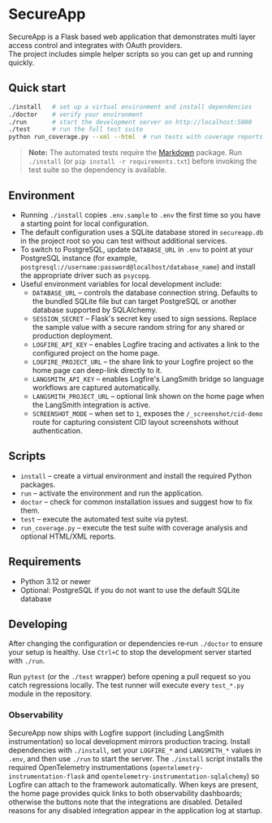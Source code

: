 # SecureApp

SecureApp is a Flask based web application that demonstrates multi layer access control and integrates with OAuth providers.  
The project includes simple helper scripts so you can get up and running quickly.

## Quick start

```bash
./install   # set up a virtual environment and install dependencies
./doctor    # verify your environment
./run       # start the development server on http://localhost:5000
./test      # run the full test suite
python run_coverage.py --xml --html  # run tests with coverage reports (optional)
```

> **Note:** The automated tests require the [Markdown](https://python-markdown.github.io/) package. Run `./install` (or
> `pip install -r requirements.txt`) before invoking the test suite so the dependency is available.

## Environment

* Running `./install` copies `.env.sample` to `.env` the first time so you have a starting point for local configuration.
* The default configuration uses a SQLite database stored in `secureapp.db` in the project root so you can test without
  additional services.
* To switch to PostgreSQL, update `DATABASE_URL` in `.env` to point at your PostgreSQL instance (for example,
  `postgresql://username:password@localhost/database_name`) and install the appropriate driver such as `psycopg`.
* Useful environment variables for local development include:
  * `DATABASE_URL` – controls the database connection string.  Defaults to the bundled SQLite file but can target
    PostgreSQL or another database supported by SQLAlchemy.
  * `SESSION_SECRET` – Flask's secret key used to sign sessions.  Replace the sample value with a secure random string
    for any shared or production deployment.
  * `LOGFIRE_API_KEY` – enables Logfire tracing and activates a link to the configured project on the home page.
  * `LOGFIRE_PROJECT_URL` – the share link to your Logfire project so the home page can deep-link directly to it.
  * `LANGSMITH_API_KEY` – enables Logfire's LangSmith bridge so language workflows are captured automatically.
  * `LANGSMITH_PROJECT_URL` – optional link shown on the home page when the LangSmith integration is active.
  * `SCREENSHOT_MODE` – when set to `1`, exposes the `/_screenshot/cid-demo` route for capturing consistent CID layout
    screenshots without authentication.

## Scripts

* `install` – create a virtual environment and install the required Python packages.
* `run` – activate the environment and run the application.
* `doctor` – check for common installation issues and suggest how to fix them.
* `test` – execute the automated test suite via pytest.
* `run_coverage.py` – execute the test suite with coverage analysis and optional HTML/XML reports.

## Requirements

* Python 3.12 or newer
* Optional: PostgreSQL if you do not want to use the default SQLite database

## Developing

After changing the configuration or dependencies re‑run `./doctor` to ensure your setup is healthy.  Use `Ctrl+C` to stop
 the development server started with `./run`.

Run `pytest` (or the `./test` wrapper) before opening a pull request so you catch regressions locally.  The test runner will
execute every `test_*.py` module in the repository.

### Observability

SecureApp now ships with Logfire support (including LangSmith instrumentation) so local development mirrors production
tracing.  Install dependencies with `./install`, set your `LOGFIRE_*` and `LANGSMITH_*` values in `.env`, and then use `./run`
to start the server.  The `./install` script installs the required OpenTelemetry instrumentations (`opentelemetry-
instrumentation-flask` and `opentelemetry-instrumentation-sqlalchemy`) so Logfire can attach to the framework automatically.
When keys are present, the home page provides quick links to both observability dashboards; otherwise the buttons note that
the integrations are disabled.  Detailed reasons for any disabled integration appear in the application log at startup.
